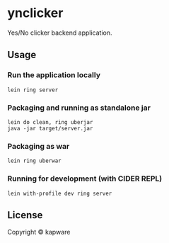 # ynclicker

Yes/No clicker backend application.

## Usage

### Run the application locally

`lein ring server`

### Packaging and running as standalone jar

```
lein do clean, ring uberjar
java -jar target/server.jar
```

### Packaging as war

`lein ring uberwar`

### Running for development (with CIDER REPL)

`lein with-profile dev ring server`

## License

Copyright ©  kapware
